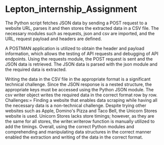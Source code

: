 # Lepton_internship_Assignment

The Python script fetches JSON data by sending a POST request to a website URL, parses it and then stores the extracted data in a CSV file. The necessary modules such as requests, json and csv are imported, and the URL, request payload and headers are defined.

A POSTMAN application is utilized to obtain the header and payload information, which allows the testing of API requests and debugging of API endpoints. Using the requests module, the POST request is sent and the JSON data is retrieved. The JSON data is parsed with the json module and the required data is extracted.

Writing the data in the CSV file in the appropriate format is a significant technical challenge. Since the JSON response is a nested structure, the appropriate keys must be accessed using the Python JSON module. The csv writer object writes the required data in the correct format row by row.
Challenges:=
Finding a website that enables data scraping while having all the necessary data is a non-technical challenge. Despite trying other websites such as Apple, Domino's Pizza and Taco Bell, the Unicorn Stores website is used. Unicorn Stores lacks store timings; however, as they are the same for all stores, the writer.writerow function is manually utilized to add the timings. Overall, using the correct Python modules and comprehending and manipulating data structures in the correct manner enabled the extraction and writing of the data in the correct format.
